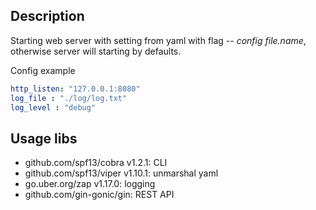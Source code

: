 ## Description
Starting web server with setting from yaml with flag *-- config file.name*, otherwise server will starting by defaults.

Config example
```yaml
http_listen: "127.0.0.1:8080"
log_file : "./log/log.txt"
log_level : "debug"
```
## Usage libs
-	github.com/spf13/cobra v1.2.1: CLI
-	github.com/spf13/viper v1.10.1: unmarshal yaml
-	go.uber.org/zap v1.17.0: logging
-   github.com/gin-gonic/gin: REST API
